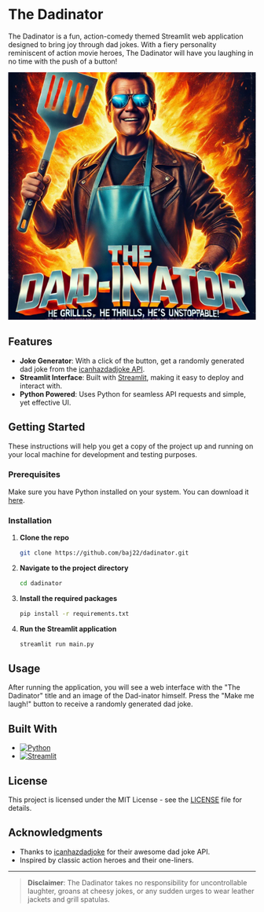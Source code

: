 # The Dadinator

The Dadinator is a fun, action-comedy themed Streamlit web application designed to bring joy through dad jokes. With a fiery personality reminiscent of action movie heroes, The Dadinator will have you laughing in no time with the push of a button!

![The Dadinator](dadinator.webp)

## Features

- **Joke Generator**: With a click of the button, get a randomly generated dad joke from the [icanhazdadjoke API](https://icanhazdadjoke.com/).
- **Streamlit Interface**: Built with [Streamlit](https://streamlit.io/), making it easy to deploy and interact with.
- **Python Powered**: Uses Python for seamless API requests and simple, yet effective UI.

## Getting Started

These instructions will help you get a copy of the project up and running on your local machine for development and testing purposes.

### Prerequisites

Make sure you have Python installed on your system. You can download it [here](https://www.python.org/).

### Installation

1. **Clone the repo**
   ```bash
   git clone https://github.com/baj22/dadinator.git
   ```
2. **Navigate to the project directory**
   ```bash
   cd dadinator
   ```
3. **Install the required packages**
   ```bash
   pip install -r requirements.txt
   ```
4. **Run the Streamlit application**
   ```bash
   streamlit run main.py
   ```

## Usage

After running the application, you will see a web interface with the "The Dadinator" title and an image of the Dad-inator himself. Press the "Make me laugh!" button to receive a randomly generated dad joke.

## Built With

* [![Python][Python-shield]][Python-url]
* [![Streamlit][Streamlit-shield]][Streamlit-url]

[Streamlit-shield]: https://img.shields.io/badge/-Streamlit-FF4B4B?logo=streamlit&logoColor=white
[Streamlit-url]: https://streamlit.io/
[Python-shield]: https://img.shields.io/badge/python-3670A0?logo=python&logoColor=ffdd54
[Python-url]: https://www.python.org/

## License

This project is licensed under the MIT License - see the [LICENSE](LICENSE) file for details.

## Acknowledgments

- Thanks to [icanhazdadjoke](https://icanhazdadjoke.com/) for their awesome dad joke API.
- Inspired by classic action heroes and their one-liners.

---

> **Disclaimer**: The Dadinator takes no responsibility for uncontrollable laughter, groans at cheesy jokes, or any sudden urges to wear leather jackets and grill spatulas.
